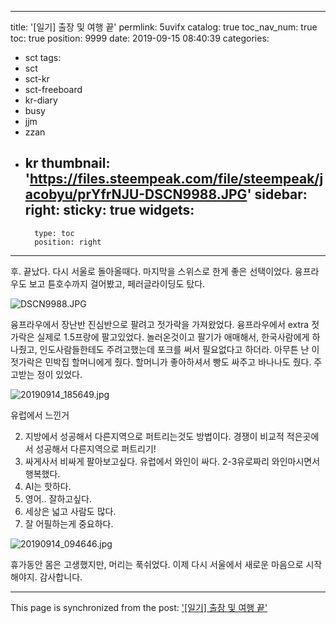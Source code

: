 
---
title: '[일기] 출장 및 여행 끝'
permlink: 5uvifx
catalog: true
toc_nav_num: true
toc: true
position: 9999
date: 2019-09-15 08:40:39
categories:
- sct
tags:
- sct
- sct-kr
- sct-freeboard
- kr-diary
- busy
- jjm
- zzan
- kr
thumbnail: 'https://files.steempeak.com/file/steempeak/jacobyu/prYfrNJU-DSCN9988.JPG'
sidebar:
    right:
        sticky: true
widgets:
    -
        type: toc
        position: right
---


후. 끝났다. 다시 서울로 돌아올때다. 마지막을 스위스로 한게 좋은 선택이었다. 융프라우도 보고 튠호수까지 걸어봤고, 페러글라이딩도 탔다.

![DSCN9988.JPG](https://files.steempeak.com/file/steempeak/jacobyu/prYfrNJU-DSCN9988.JPG)

융프라우에서 장난반 진심반으로 팔려고 젓가락을 가져왔었다. 융프라우에서 extra 젓가락은 실제로 1.5프랑에 팔고있었다. 놀러온것이고 팔기가 애매해서, 한국사람에게 하나줬고, 인도사람들한테도 주려고했는데 포크를 써서 필요없다고 하더라. 아무튼 난 이 젓가락은 민박집 할머니에게 줬다. 할머니가 좋아하셔서 빵도 싸주고 바나나도 줬다. 주고받는 정이 있었다. 

![20190914_185649.jpg](https://files.steempeak.com/file/steempeak/jacobyu/HWuneb8q-20190914_185649.jpg)

유럽에서 느낀거

2. 지방에서 성공해서 다른지역으로 퍼트리는것도 방법이다. 경쟁이 비교적 적은곳에서 성공해서 다른지역으로 퍼트리기!
3. 싸게사서 비싸게 팔아보고싶다. 유럽에서 와인이 싸다. 2-3유로짜리 와인마시면서 행복했다. 
4. AI는 핫하다.
5. 영어.. 잘하고싶다.
6. 세상은 넓고 사람도 많다.
7. 잘 어필하는게 중요하다.

![20190914_094646.jpg](https://files.steempeak.com/file/steempeak/jacobyu/2okbAhoM-20190914_094646.jpg)


휴가동안 몸은 고생했지만, 머리는 푹쉬었다. 이제 다시 서울에서 새로운 마음으로 시작해야지. 감사합니다.



- - -

This page is synchronized from the post: ['[일기] 출장 및 여행 끝'](https://steemit.com/@jacobyu/5uvifx)
